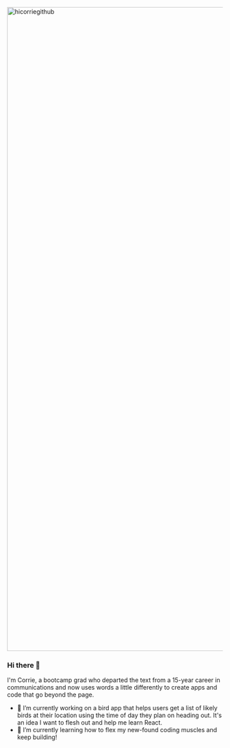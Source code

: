 <img width="1500" alt="hicorriegithub" src="https://user-images.githubusercontent.com/87617609/160508517-40344cb1-85ff-44f7-91d8-d79a660827a6.png">

### Hi there 👋

I'm Corrie, a bootcamp grad who departed the text from a 15-year career in communications and now uses words a little differently to create apps and code that go beyond the page.

- 🔭 I’m currently working on a bird app that helps users get a list of likely birds at their location using the time of day they plan on heading out. It's an idea I want to flesh out and help me learn React.
- 🌱 I’m currently learning how to flex my new-found coding muscles and keep building!

